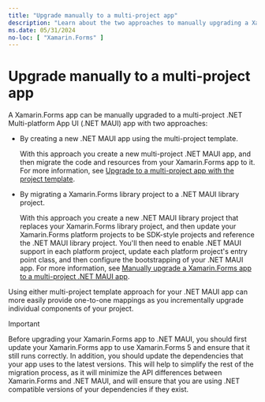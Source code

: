 ```yaml
---
title: "Upgrade manually to a multi-project app"
description: "Learn about the two approaches to manually upgrading a Xamarin.Forms app to a multi-project .NET MAUI app."
ms.date: 05/31/2024
no-loc: [ "Xamarin.Forms" ]
---
```


# Upgrade manually to a multi-project app

A Xamarin.Forms app can be manually upgraded to a multi-project .NET Multi-platform App UI (.NET MAUI) app with two approaches:

- By creating a new .NET MAUI app using the multi-project template.

  With this approach you create a new multi-project .NET MAUI app, and then migrate the code and resources from your Xamarin.Forms app to it. For more information, see [Upgrade to a multi-project app with the project template](multi-project-to-multi-project-with-template.md).

- By migrating a Xamarin.Forms library project to a .NET MAUI library project.

  With this approach you create a new .NET MAUI library project that replaces your Xamarin.Forms library project, and then update your Xamarin.Forms platform projects to be SDK-style projects and reference the .NET MAUI library project. You'll then need to enable .NET MAUI support in each platform project, update each platform project's entry point class, and then configure the bootstrapping of your .NET MAUI app. For more information, see [Manually upgrade a Xamarin.Forms app to a multi-project .NET MAUI app](multi-project-to-multi-project.md).

Using either multi-project template approach for your .NET MAUI app can more easily provide one-to-one mappings as you incrementally upgrade individual components of your project.

> [!IMPORTANT]
> Before upgrading your Xamarin.Forms app to .NET MAUI, you should first update your Xamarin.Forms app to use Xamarin.Forms 5 and ensure that it still runs correctly. In addition, you should update the dependencies that your app uses to the latest versions. This will help to simplify the rest of the migration process, as it will minimize the API differences between Xamarin.Forms and .NET MAUI, and will ensure that you are using .NET compatible versions of your dependencies if they exist.
